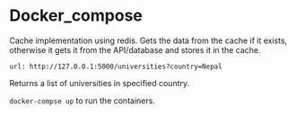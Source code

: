 # Docker_compose

Cache implementation using redis. Gets the data from the cache if it exists, otherwise it gets it from the API/database and stores it in the cache.

``` url: http://127.0.0.1:5000/universities?country=Nepal ```

Returns a list of universities in specified country.

``` docker-compse up ``` to run the containers.
